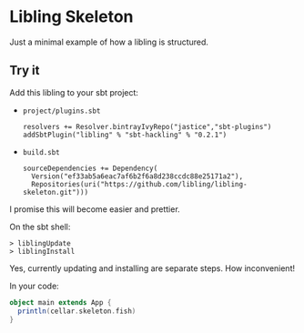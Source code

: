 # Libling Skeleton

Just a minimal example of how a libling is structured.

## Try it

Add this libling to your sbt project:

* `project/plugins.sbt`
    
      resolvers += Resolver.bintrayIvyRepo("jastice","sbt-plugins")    
      addSbtPlugin("libling" % "sbt-hackling" % "0.2.1")

* `build.sbt`

      sourceDependencies += Dependency(
        Version("ef33ab5a6eac7af6b2f6a8d238ccdc88e25171a2"),
        Repositories(uri("https://github.com/libling/libling-skeleton.git")))

I promise this will become easier and prettier.

On the sbt shell:

    > liblingUpdate
    > liblingInstall
    
Yes, currently updating and installing are separate steps. How inconvenient!

In your code:

```scala
object main extends App {
  println(cellar.skeleton.fish)
}
```